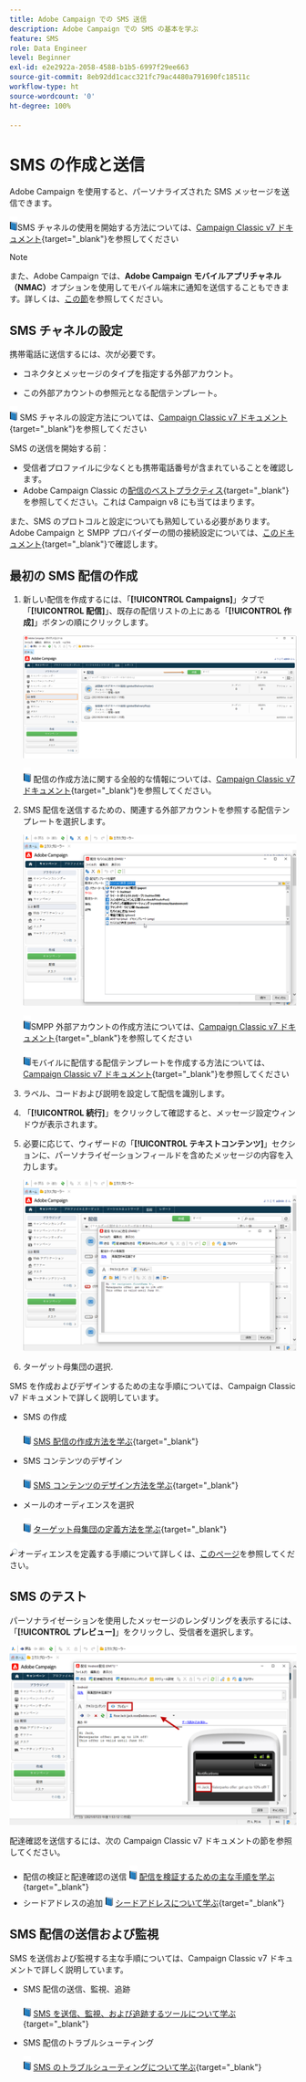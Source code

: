 ```yaml
---
title: Adobe Campaign での SMS 送信
description: Adobe Campaign での SMS の基本を学ぶ
feature: SMS
role: Data Engineer
level: Beginner
exl-id: e2e2922a-2058-4588-b1b5-6997f29ee663
source-git-commit: 8eb92dd1cacc321fc79ac4480a791690fc18511c
workflow-type: ht
source-wordcount: '0'
ht-degree: 100%

---
```


# SMS の作成と送信

Adobe Campaign を使用すると、パーソナライズされた SMS メッセージを送信できます。

![](../assets/do-not-localize/book.png)SMS チャネルの使用を開始する方法については、[Campaign Classic v7 ドキュメント](https://experienceleague.adobe.com/docs/campaign-classic/using/sending-messages/sending-messages-on-mobiles/sms-channel.html?lang=ja){target=&quot;_blank&quot;}を参照してください

>[!NOTE]
>
>また、Adobe Campaign では、**Adobe Campaign モバイルアプリチャネル（NMAC）**&#x200B;オプションを使用してモバイル端末に通知を送信することもできます。詳しくは、[この節](push.md)を参照してください。

## SMS チャネルの設定

携帯電話に送信するには、次が必要です。

* コネクタとメッセージのタイプを指定する外部アカウント。

* この外部アカウントの参照元となる配信テンプレート。

![](../assets/do-not-localize/book.png) SMS チャネルの設定方法については、[Campaign Classic v7 ドキュメント](https://experienceleague.adobe.com/docs/campaign-classic/using/sending-messages/sending-messages-on-mobiles/sms-set-up.html?lang=ja#sending-messages){target=&quot;_blank&quot;}を参照してください

SMS の送信を開始する前：

* 受信者プロファイルに少なくとも携帯電話番号が含まれていることを確認します。
* Adobe Campaign Classic の[配信のベストプラクティス](https://experienceleague.adobe.com/docs/campaign-classic/using/sending-messages/key-steps-when-creating-a-delivery/delivery-bestpractices/delivery-best-practices.html?lang=ja#sending-messages){target=&quot;_blank&quot;}を参照してください。これは Campaign v8 にも当てはまります。

また、SMS のプロトコルと設定についても熟知している必要があります。Adobe Campaign と SMPP プロバイダーの間の接続設定については、[このドキュメント](https://experienceleague.adobe.com/docs/campaign-classic/using/sending-messages/sending-messages-on-mobiles/sms-protocol.html?lang=ja#sending-messages){target=&quot;_blank&quot;}で確認します。

## 最初の SMS 配信の作成

1. 新しい配信を作成するには、「**[!UICONTROL Campaigns]**」タブで「**[!UICONTROL 配信]**」、既存の配信リストの上にある「**[!UICONTROL 作成]**」ボタンの順にクリックします。

   ![](assets/delivery_step_1.png)

   ![](../assets/do-not-localize/book.png) 配信の作成方法に関する全般的な情報については、[Campaign Classic v7 ドキュメント](https://experienceleague.adobe.com/docs/campaign-classic/using/sending-messages/key-steps-when-creating-a-delivery/steps-about-delivery-creation-steps.html?lang=ja#sending-messages){target=&quot;_blank&quot;}を参照してください。

1. SMS 配信を送信するための、関連する外部アカウントを参照する配信テンプレートを選択します。

   ![](assets/sms-template-list.png)

   ![](../assets/do-not-localize/book.png)SMPP 外部アカウントの作成方法については、[Campaign Classic v7 ドキュメント](https://experienceleague.adobe.com/docs/campaign-classic/using/sending-messages/sending-messages-on-mobiles/sms-set-up.html?lang=ja#creating-an-smpp-external-account){target=&quot;_blank&quot;}を参照してください

   ![](../assets/do-not-localize/book.png)モバイルに配信する配信テンプレートを作成する方法については、[Campaign Classic v7 ドキュメント](https://experienceleague.adobe.com/docs/campaign-classic/using/sending-messages/sending-messages-on-mobiles/sms-set-up.html?lang=ja#changing-the-delivery-template){target=&quot;_blank&quot;}を参照してください

1. ラベル、コードおよび説明を設定して配信を識別します。

1. 「**[!UICONTROL 続行]**」をクリックして確認すると、メッセージ設定ウィンドウが表示されます。

1. 必要に応じて、ウィザードの「**[!UICONTROL テキストコンテンツ]**」セクションに、パーソナライゼーションフィールドを含めたメッセージの内容を入力します。

   ![](assets/sms-content.png)

1. ターゲット母集団の選択.

SMS を作成およびデザインするための主な手順については、Campaign Classic v7 ドキュメントで詳しく説明しています。

* SMS の作成

   ![](../assets/do-not-localize/book.png) [SMS 配信の作成方法を学ぶ](https://experienceleague.adobe.com/docs/campaign-classic/using/sending-messages/sending-messages-on-mobiles/sms-create.html?lang=ja#sending-messages){target=&quot;_blank&quot;}

* SMS コンテンツのデザイン

   ![](../assets/do-not-localize/book.png) [SMS コンテンツのデザイン方法を学ぶ](https://experienceleague.adobe.com/docs/campaign-classic/using/sending-messages/sending-messages-on-mobiles/sms-create.html?lang=ja#defining-the-sms-content){target=&quot;_blank&quot;}

* メールのオーディエンスを選択

   ![](../assets/do-not-localize/book.png) [ターゲット母集団の定義方法を学ぶ](https://experienceleague.adobe.com/docs/campaign-classic/using/sending-messages/key-steps-when-creating-a-delivery/steps-defining-the-target-population.html?lang=ja){target=&quot;_blank&quot;}

![](../assets/do-not-localize/glass.png)オーディエンスを定義する手順について詳しくは、[このページ](../start/audiences.md)を参照してください。

## SMS のテスト

パーソナライゼーションを使用したメッセージのレンダリングを表示するには、「**[!UICONTROL プレビュー]**」をクリックし、受信者を選択します。

![](assets/sms-preview.png)

配達確認を送信するには、次の Campaign Classic v7 ドキュメントの節を参照してください。

* 配信の検証と配達確認の送信
   ![](../assets/do-not-localize/book.png) [配信を検証するための主な手順を学ぶ](https://experienceleague.adobe.com/docs/campaign-classic/using/sending-messages/key-steps-when-creating-a-delivery/steps-validating-the-delivery.html?lang=ja){target=&quot;_blank&quot;}
* シードアドレスの追加
   ![](../assets/do-not-localize/book.png) [シードアドレスについて学ぶ](https://experienceleague.adobe.com/docs/campaign-classic/using/sending-messages/using-seed-addresses/about-seed-addresses.html?lang=ja){target=&quot;_blank&quot;}

## SMS 配信の送信および監視

SMS を送信および監視する主な手順については、Campaign Classic v7 ドキュメントで詳しく説明しています。

* SMS 配信の送信、監視、追跡

   ![](../assets/do-not-localize/book.png) [SMS を送信、監視、および追跡するツールについて学ぶ](https://experienceleague.adobe.com/docs/campaign-classic/using/sending-messages/sending-messages-on-mobiles/sms-send.html?lang=ja#sending-messages){target=&quot;_blank&quot;}

* SMS 配信のトラブルシューティング

   ![](../assets/do-not-localize/book.png) [SMS のトラブルシューティングについて学ぶ](https://experienceleague.adobe.com/docs/campaign-classic/using/sending-messages/sending-messages-on-mobiles/troubleshooting-sms.html?lang=ja#sending-messages){target=&quot;_blank&quot;}
